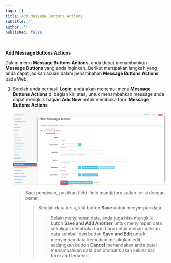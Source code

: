```yaml
---
tags: []
title: Add Message Buttons Actions
subtitle: ''
author: ''
published: false

---
```

**Add Message Buttons Actions**

Dalam menu **Message Buttons Actions**, anda dapat menambahkan **Message Buttons** yang anda inginkan. Berikut merupakan langkah yang anda dapat jadikan acuan dalam penambahan **Message Buttons Actions** pada Web.

1. Setelah anda berhasil **Login**, anda akan menemui menu **Message Buttons Actions** di bagian kiri atas, untuk menambahkan message anda dapat mengklik bagian **Add New** untuk membuka form **Message Buttons** **Actions**

   ![](/uploads/messagebuttons2.PNG)

   > Saat pengisian, pastikan field-field mandatory sudah terisi dengan benar.
   >
   > > Setelah data terisi, klik button **Save** untuk menyimpan data.
   > >
   > > > Selain menyimpan data, anda juga bisa mengklik buton **Save and Add Another** untuk menyimpan data sekaligus membuka form baru untuk menambahkan data kembali dan button **Save and Edit** untuk menyimpan data kemudian melakukan edit, sedangkan button **Cancel** menandakan anda batal menambahkan data dan otomatis akan keluar dari form add tersebut.